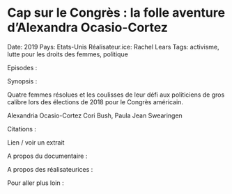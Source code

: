 # Cap sur le Congrès : la folle aventure d’Alexandra Ocasio-Cortez

Date: 2019
Pays: Etats-Unis
Réalisateur.ice: Rachel Lears 
Tags: activisme, lutte pour les droits des femmes, politique

Episodes : 

Synopsis : 

Quatre femmes résolues et les coulisses de leur défi aux politiciens de gros calibre lors des élections de 2018 pour le Congrès américain.

Alexandria Ocasio-Cortez Cori Bush, Paula Jean Swearingen

Citations : 

Lien / voir un extrait 

A propos du documentaire : 

A propos des réalisateurices : 

Pour aller plus loin :